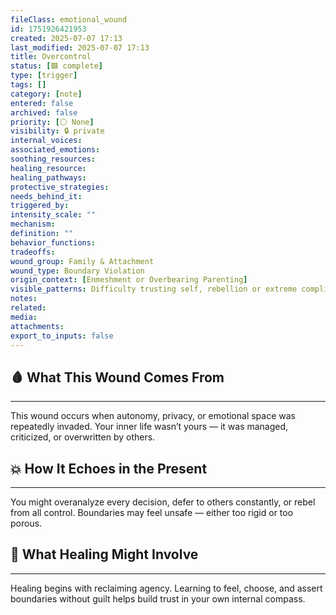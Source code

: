 ```yaml
---
fileClass: emotional_wound
id: 1751926421953
created: 2025-07-07 17:13
last_modified: 2025-07-07 17:13
title: Overcontrol
status: [🟩 complete]
type: [trigger]
tags: []
category: [note]
entered: false
archived: false
priority: [⚪ None]
visibility: 🔒 private
internal_voices: 
associated_emotions: 
soothing_resources: 
healing_resource: 
healing_pathways: 
protective_strategies: 
needs_behind_it: 
triggered_by: 
intensity_scale: ""
mechanism: 
definition: ""
behavior_functions: 
tradeoffs: 
wound_group: Family & Attachment
wound_type: Boundary Violation
origin_context: [Enmeshment or Overbearing Parenting]
visible_patterns: Difficulty trusting self, rebellion or extreme compliance, indecisiveness, chronic self-doubt
notes: 
related: 
media: 
attachments: 
export_to_inputs: false
---
```


## 🩸 What This Wound Comes From
---
This wound occurs when autonomy, privacy, or emotional space was repeatedly invaded. Your inner life wasn’t yours — it was managed, criticized, or overwritten by others.

## 💥 How It Echoes in the Present
---
You might overanalyze every decision, defer to others constantly, or rebel from all control. Boundaries may feel unsafe — either too rigid or too porous.

## 🧪 What Healing Might Involve
---
Healing begins with reclaiming agency. Learning to feel, choose, and assert boundaries without guilt helps build trust in your own internal compass.
